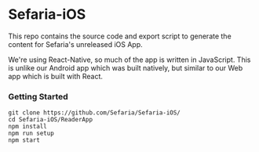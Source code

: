 # Sefaria-iOS
This repo contains the source code and export script to generate the content for Sefaria's unreleased iOS App. 

We're using React-Native, so much of the app is written in JavaScript. This is unlike our Android app which was built natively, but similar to our Web app which is built with React.

### Getting Started

```
git clone https://github.com/Sefaria/Sefaria-iOS/
cd Sefaria-iOS/ReaderApp                            
npm install
npm run setup
npm start
```
